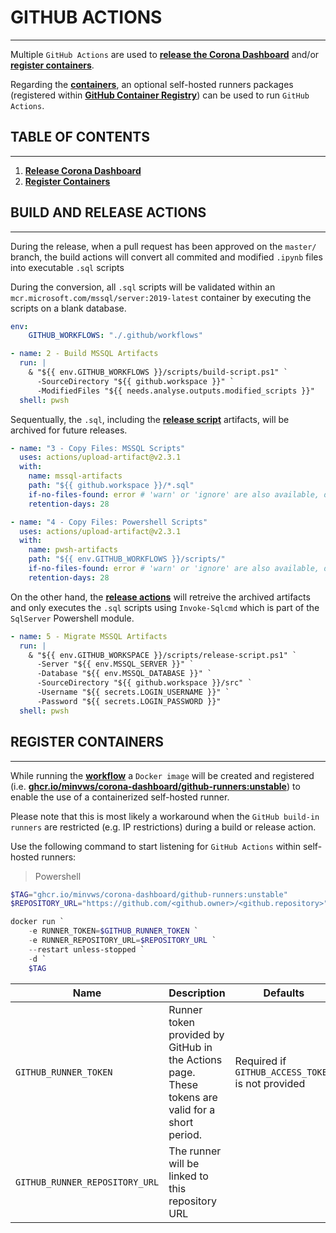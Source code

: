 # **GITHUB ACTIONS**

---

Multiple `GitHub Actions` are used to **[release the Corona Dashboard](release-db.yml)** and/or **[register containers](register-containers.yml)**. 

Regarding the **[containers](../../.containers)**, an optional self-hosted runners packages (registered within **[GitHub Container Registry](https://github.blog/2020-09-01-introducing-github-container-registry/)**) can be used to run `GitHub Actions`. 

## **TABLE OF CONTENTS**

---

1. **[Release Corona Dashboard](#**release-corona-dashboard**)**
2. **[Register Containers](#**register-containers)**


## **BUILD AND RELEASE ACTIONS**

---

During the release, when a pull request has been approved on the `master/` branch, the build actions will convert all commited and modified `.ipynb` files into executable `.sql` scripts 

During the conversion, all `.sql` scripts will be validated within an `mcr.microsoft.com/mssql/server:2019-latest` container by executing the scripts on a blank database. 

```yml
env:
    GITHUB_WORKFLOWS: "./.github/workflows"

- name: 2 - Build MSSQL Artifacts
  run: |
    & "${{ env.GITHUB_WORKFLOWS }}/scripts/build-script.ps1" `
      -SourceDirectory "${{ github.workspace }}" `
      -ModifiedFiles "${{ needs.analyse.outputs.modified_scripts }}"
  shell: pwsh
```

Sequentually, the `.sql`, including the **[release script](scripts/release-script.ps1)** artifacts, will be archived for future releases.

```yml
- name: "3 - Copy Files: MSSQL Scripts"
  uses: actions/upload-artifact@v2.3.1
  with:
    name: mssql-artifacts
    path: "${{ github.workspace }}/*.sql"
    if-no-files-found: error # 'warn' or 'ignore' are also available, defaults to `warn`
    retention-days: 28

- name: "4 - Copy Files: Powershell Scripts"
  uses: actions/upload-artifact@v2.3.1
  with:
    name: pwsh-artifacts
    path: "${{ env.GITHUB_WORKFLOWS }}/scripts/"
    if-no-files-found: error # 'warn' or 'ignore' are also available, defaults to `warn`
    retention-days: 28
```

On the other hand, the **[release actions](release-pipeline.yml)** will retreive the archived artifacts and only executes the `.sql` scripts using `Invoke-Sqlcmd` which is part of the `SqlServer` Powershell module. 

```yml
- name: 5 - Migrate MSSQL Artifacts
  run: |
    & "${{ env.GITHUB_WORKSPACE }}/scripts/release-script.ps1" `
      -Server "${{ env.MSSQL_SERVER }}" `
      -Database "${{ env.MSSQL_DATABASE }}" `
      -SourceDirectory "${{ github.workspace }}/src" `
      -Username "${{ secrets.LOGIN_USERNAME }}" `
      -Password "${{ secrets.LOGIN_PASSWORD }}"
  shell: pwsh
```

## **REGISTER CONTAINERS**

---

While running the **[workflow](register-containers.yml)** a `Docker image` will be created and registered (i.e. **[ghcr.io/minvws/corona-dashboard/github-runners:unstable](../../..containers/Dockerfile)**) to enable the use of a containerized self-hosted runner. 

Please note that this is most likely a workaround when the `GitHub build-in runners` are restricted (e.g. IP restrictions) during a build or release action.

Use the following command to start listening for `GitHub Actions` within self-hosted runners:

> Powershell

```powershell
$TAG="ghcr.io/minvws/corona-dashboard/github-runners:unstable"
$REPOSITORY_URL="https://github.com/<github.owner>/<github.repository>"

docker run `
    -e RUNNER_TOKEN=$GITHUB_RUNNER_TOKEN `
    -e RUNNER_REPOSITORY_URL=$REPOSITORY_URL `
    --restart unless-stopped `
    -d `
    $TAG
```

|Name|Description|Defaults|
|--|--|--|
|`GITHUB_RUNNER_TOKEN`|Runner token provided by GitHub in the Actions page. These tokens are valid for a short period.|Required if `GITHUB_ACCESS_TOKEN` is not provided|
|`GITHUB_RUNNER_REPOSITORY_URL`|The runner will be linked to this repository URL||